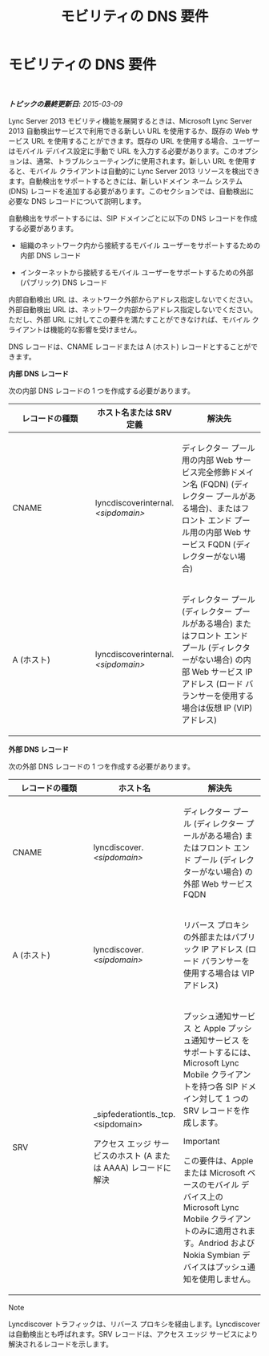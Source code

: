 ﻿---
title: モビリティの DNS 要件
TOCTitle: モビリティの DNS 要件
ms:assetid: df6962bc-2a16-440e-a333-022ebd14f957
ms:mtpsurl: https://technet.microsoft.com/ja-jp/library/Hh690040(v=OCS.15)
ms:contentKeyID: 48273782
ms.date: 05/19/2016
mtps_version: v=OCS.15
ms.translationtype: HT
---

# モビリティの DNS 要件

 

_**トピックの最終更新日:** 2015-03-09_

Lync Server 2013 モビリティ機能を展開するときは、Microsoft Lync Server 2013 自動検出サービスで利用できる新しい URL を使用するか、既存の Web サービス URL を使用することができます。既存の URL を使用する場合、ユーザーはモバイル デバイス設定に手動で URL を入力する必要があります。このオプションは、通常、トラブルシューティングに使用されます。新しい URL を使用すると、モバイル クライアントは自動的に Lync Server 2013 リソースを検出できます。自動検出をサポートするときには、新しいドメイン ネーム システム (DNS) レコードを追加する必要があります。このセクションでは、自動検出に必要な DNS レコードについて説明します。

自動検出をサポートするには、SIP ドメインごとに以下の DNS レコードを作成する必要があります。

  - 組織のネットワーク内から接続するモバイル ユーザーをサポートするための内部 DNS レコード

  - インターネットから接続するモバイル ユーザーをサポートするための外部 (パブリック) DNS レコード

内部自動検出 URL は、ネットワーク外部からアドレス指定しないでください。外部自動検出 URL は、ネットワーク内部からアドレス指定しないでください。ただし、外部 URL に対してこの要件を満たすことができなければ、モバイル クライアントは機能的な影響を受けません。

DNS レコードは、CNAME レコードまたは A (ホスト) レコードとすることができます。

**内部 DNS レコード**

次の内部 DNS レコードの 1 つを作成する必要があります。


<table>
<colgroup>
<col style="width: 33%" />
<col style="width: 33%" />
<col style="width: 33%" />
</colgroup>
<thead>
<tr class="header">
<th>レコードの種類</th>
<th>ホスト名または SRV 定義</th>
<th>解決先</th>
</tr>
</thead>
<tbody>
<tr class="odd">
<td><p>CNAME</p></td>
<td><p>lyncdiscoverinternal.<em>&lt;sipdomain&gt;</em></p></td>
<td><p>ディレクター プール用の内部 Web サービス完全修飾ドメイン名 (FQDN) (ディレクター プールがある場合)、またはフロント エンド プール用の内部 Web サービス FQDN (ディレクターがない場合)</p></td>
</tr>
<tr class="even">
<td><p>A (ホスト)</p></td>
<td><p>lyncdiscoverinternal.<em>&lt;sipdomain&gt;</em></p></td>
<td><p>ディレクター プール (ディレクター プールがある場合) またはフロント エンド プール (ディレクターがない場合) の内部 Web サービス IP アドレス (ロード バランサーを使用する場合は仮想 IP (VIP) アドレス)</p></td>
</tr>
</tbody>
</table>


**外部 DNS レコード**

次の外部 DNS レコードの 1 つを作成する必要があります。


<table>
<colgroup>
<col style="width: 33%" />
<col style="width: 33%" />
<col style="width: 33%" />
</colgroup>
<thead>
<tr class="header">
<th>レコードの種類</th>
<th>ホスト名</th>
<th>解決先</th>
</tr>
</thead>
<tbody>
<tr class="odd">
<td><p>CNAME</p></td>
<td><p>lyncdiscover. <em>&lt;sipdomain&gt;</em></p></td>
<td><p>ディレクター プール (ディレクター プールがある場合) またはフロント エンド プール (ディレクターがない場合) の外部 Web サービス FQDN</p></td>
</tr>
<tr class="even">
<td><p>A (ホスト)</p></td>
<td><p>lyncdiscover. <em>&lt;sipdomain&gt;</em></p></td>
<td><p>リバース プロキシの外部またはパブリック IP アドレス (ロード バランサーを使用する場合は VIP アドレス)</p></td>
</tr>
<tr class="odd">
<td><p>SRV</p></td>
<td><p>_sipfederationtls._tcp. &lt;sipdomain&gt;</p>
<p>アクセス エッジ サービスのホスト (A または AAAA) レコードに解決</p></td>
<td><p>プッシュ通知サービス と Apple プッシュ通知サービス をサポートするには、Microsoft Lync Mobile クライアントを持つ各 SIP ドメイン対して 1 つの SRV レコードを作成します。</p>
<div class="alert">

> [!IMPORTANT]
> この要件は、Apple または Microsoft ベースのモバイル デバイス上の Microsoft Lync Mobile クライアントのみに適用されます。Andriod および Nokia Symbian デバイスはプッシュ通知を使用しません。


</div></td>
</tr>
</tbody>
</table>


> [!NOTE]
> Lyncdiscover トラフィックは、リバース プロキシを経由します。Lyncdiscover は自動検出とも呼ばれます。SRV レコードは、アクセス エッジ サービスにより解決されるレコードを示します。

